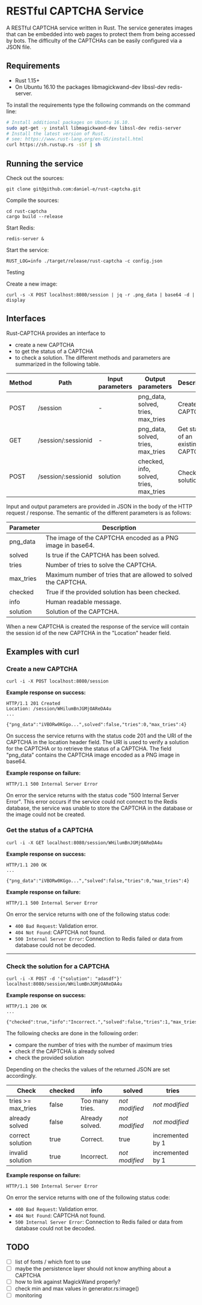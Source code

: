 # RESTful CAPTCHA Service

A RESTful CAPTCHA service written in Rust. The service generates images that can be embedded into web pages to protect them from being accessed by bots. The difficulty of the CAPTCHAs can be easily configured via a JSON file.

## Requirements

* Rust 1.15+
* On Ubuntu 16.10 the packages libmagickwand-dev libssl-dev redis-server.

To install the requirements type the following commands on the command line:

```bash
# Install additional packages on Ubuntu 16.10.
sudo apt-get -y install libmagickwand-dev libssl-dev redis-server
# Install the latest version of Rust.
# see: https://www.rust-lang.org/en-US/install.html
curl https://sh.rustup.rs -sSf | sh
```

## Running the service

Check out the sources:
```
git clone git@github.com:daniel-e/rust-captcha.git
```

Compile the sources:
```
cd rust-captcha
cargo build --release
```

Start Redis:

```
redis-server &
```

Start the service:
```
RUST_LOG=info ./target/release/rust-captcha -c config.json
```

Testing

Create a new image:

```
curl -s -X POST localhost:8080/session | jq -r .png_data | base64 -d | display
```


## Interfaces

Rust-CAPTCHA provides an interface to
* create a new CAPTCHA
* to get the status of a CAPTCHA
* to check a solution.
The different methods and parameters are summarized in the following table.

| Method | Path     | Input parameters | Output parameters                  | Description |
|--------|----------|------------------|------------------------------------|-------------|
| POST   | /session | -                | png_data, solved, tries, max_tries | Create new CAPTCHA. |
| GET    | /session/:sessionid | -     | png_data, solved, tries, max_tries | Get status of an existing CAPTCHA. |
| POST   | /session/:sessionid | solution | checked, info, solved, tries, max_tries | Check solution. |

Input and output parameters are provided in JSON in the body of the HTTP
request / response. The semantic of the different parameters is as follows:

| Parameter | Description |
|-----------|-------------|
| png_data | The image of the CAPTCHA encoded as a PNG image in base64. |
| solved   | Is true if the CAPTCHA has been solved. |
| tries    | Number of tries to solve the CAPTCHA. |
| max_tries | Maximum number of tries that are allowed to solved the CAPTCHA. |
| checked  | True if the provided solution has been checked. |
| info | Human readable message. |
| solution | Solution of the CAPTCHA. |

When a new CAPTCHA is created the response of the service will contain the
session id of the new CAPTCHA in the "Location" header field.

## Examples with curl

### Create a new CAPTCHA

```
curl -i -X POST localhost:8080/session
```

**Example response on success:**

```
HTTP/1.1 201 Created
Location: /session/WHilumBnJGMjOAReDA4u
...

{"png_data":"iVBORw0KGgo...",solved":false,"tries":0,"max_tries":4}
```

On success the service returns with the status code 201 and the URI of the CAPTCHA in the location header field. The URI is used to verify a solution for the CAPTCHA or to retrieve the status of a CAPTCHA. The field "png_data" contains the CAPTCHA image encoded as a PNG image in base64.

**Example response on failure:**

```
HTTP/1.1 500 Internal Server Error
```

On error the service returns with the status code "500 Internal Server Error". This error occurs if the service could not connect to the Redis database, the service was unable to store the CAPTCHA in the database or the image could not be created.

### Get the status of a CAPTCHA

```
curl -i -X GET localhost:8080/session/WHilumBnJGMjOAReDA4u
```

**Example response on success:**

```
HTTP/1.1 200 OK
...

{"png_data":"iVBORw0KGgo...","solved":false,"tries":0,"max_tries":4}
```

**Example response on failure:**

```
HTTP/1.1 500 Internal Server Error
```

On error the service returns with one of the following status code:

* `400 Bad Request`: Validation error.
* `404 Not Found`: CAPTCHA not found.
* `500 Internal Server Error`: Connection to Redis failed or data from database could not be decoded.

--------------------------------------------------------------------------------

### Check the solution for a CAPTCHA

```
curl -i -X POST -d '{"solution": "adasdf"}' localhost:8080/session/WHilumBnJGMjOAReDA4u
```

**Example response on success:**

```
HTTP/1.1 200 OK
...

{"checked":true,"info":"Incorrect.","solved":false,"tries":1,"max_tries":4}
```

The following checks are done in the following order:

* compare the number of tries with the number of maximum tries
* check if the CAPTCHA is already solved
* check the provided solution

Depending on the checks the values of the returned JSON are set accordingly.

| Check              | checked | info            | solved         | tries |
|--------------------|---------|-----------------|----------------|-------|
| tries >= max_tries | false   | Too many tries. | *not modified* | *not modified*   |
| already solved     | false   | Already solved. | *not modified* | *not modified*   |
| correct solution   | true    | Correct.        | true           | incremented by 1 |
| invalid solution   | true    | Incorrect.      | *not modified* | incremented by 1 |

**Example response on failure:**

```
HTTP/1.1 500 Internal Server Error
```

On error the service returns with one of the following status code:

* `400 Bad Request`: Validation error.
* `404 Not Found`: CAPTCHA not found.
* `500 Internal Server Error`: Connection to Redis failed or data from database could not be decoded.

## TODO

- [ ] list of fonts / which font to use
- [ ] maybe the persistence layer should not know anything about a CAPTCHA
- [ ] how to link against MagickWand properly?
- [ ] check min and max values in generator.rs:image()
- [ ] monitoring
